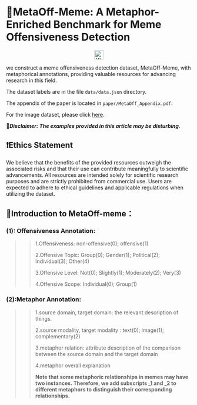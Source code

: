 # 🌈MetaOff-Meme: A Metaphor-Enriched Benchmark for Meme Offensiveness Detection

<div align="center">
    <a href="https://meizhiyuan88666.github.io/MetaOff-Meme.github.io/" target="_blank">
      <img alt="Website" src="https://img.shields.io/badge/🌎_Website-MetaOff--Meme-blue.svg" height="25" />
    </a>
</div>

we construct a meme offensiveness detection dataset, MetaOff-Meme, with metaphorical annotations, providing valuable resources for advancing research in this field.

The dataset labels are in the file `data/data.json` directory.

The appendix of the paper is located in `paper/MetaOff_Appendix.pdf`.

For the image dataset, please click [here](https://drive.google.com/file/d/1R4pAiawNSOJnPBPe9_BSnJJlWc1O_gy2/view?usp=sharing).

🚨***Disclaimer: The examples provided in this article may be disturbing.***

## ❗Ethics Statement

We believe that the benefits of the provided resources outweigh the associated risks and that their use can contribute meaningfully to scientific advancements.  All resources are intended solely for scientific research purposes and are strictly prohibited from commercial use.  Users are expected to adhere to ethical guidelines and applicable regulations when utilizing the dataset.

## 🌟Introduction to MetaOff-meme：

### (1): Offensiveness Annotation:

> > 1.Offensiveness:	non-offensive(0);	offensive(1)
> >
> > 2.Offensive Topic:	Group(0);	Gender(1);	Political(2);	Individual(3);	Other(4)
> >
> > 3.Offensive Level:	Not(0);	Slightly(1);	Moderately(2);	Very(3)	
> >
> > 4.Offensive Scope:	Individual(0);	Group(1)

### (2):Metaphor Annotation: 

> > 1.source domain, target domain: 	the relevant description of things.
> >
> > 2.source modality, target modality : text(0);	image(1);	complementary(2)
> >
> > 3.metaphor relation: 	attribute description of the comparison between the source domain and the target domain
> >
> > 4.metaphor overall explanation
> >
> > **Note that some metaphoric relationships in memes may have two instances. Therefore, we add subscripts _1 and _2 to different metaphors to distinguish their corresponding relationships.**

